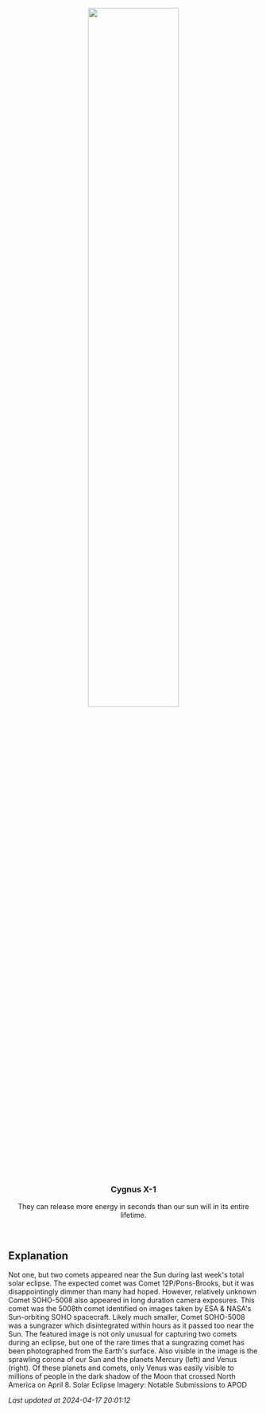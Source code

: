 <p align='center'>
    <img src='https://apod.nasa.gov/apod/image/2404/EclipseComets_Zixuan_1080.jpg' width='60%' />
    <h3 align="center">Cygnus X-1</h3>
    <p align="center">They can release more energy in seconds than our sun will in its entire lifetime.</p>
</p>
<br/>

Explanation
--
Not one, but two comets appeared near the Sun during last week's total solar eclipse. The expected comet was Comet 12P/Pons-Brooks, but it was disappointingly dimmer than many had hoped. However, relatively unknown Comet SOHO-5008 also appeared in long duration camera exposures. This comet was the 5008th comet identified on images taken by ESA & NASA's Sun-orbiting SOHO spacecraft.  Likely much smaller, Comet SOHO-5008 was a sungrazer which disintegrated within hours as it passed too near the Sun.  The featured image is not only unusual for capturing two comets during an eclipse, but one of the rare times that a sungrazing comet has been photographed from the Earth's surface. Also visible in the image is the sprawling corona of our Sun and the planets Mercury (left) and Venus (right).  Of these planets and comets, only Venus was easily visible to millions of people in the dark shadow of the Moon that crossed North America on April 8.    Solar Eclipse Imagery: Notable Submissions to APOD


*Last updated at 2024-04-17 20:01:12*
